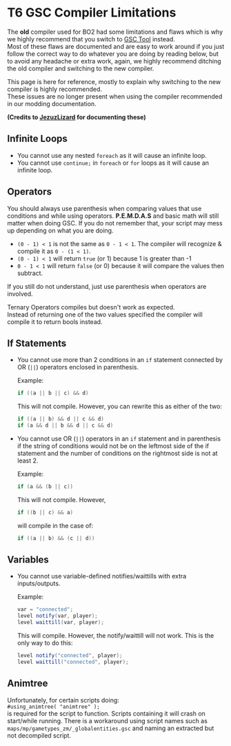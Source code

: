 # T6 GSC Compiler Limitations

The **old** compiler used for BO2 had some limitations and flaws which is why we highly recommend that you switch to [GSC Tool](https://github.com/xensik/gsc-tool#gsc-tool) instead.  
Most of these flaws are documented and are easy to work around if you just follow the correct way to do whatever you are doing by reading below, but to avoid any headache or extra work, again, we highly recommend ditching the old compiler and switching to the new compiler.  

<Alert variant="warning">

This page is here for reference, mostly to explain why switching to the new compiler is highly recommended.  
These issues are no longer present when using the compiler recommended in our modding documentation.

</Alert>

**(Credits to [JezuzLizard](https://github.com/JezuzLizard) for documenting these)**

## Infinite Loops

- You cannot use any nested ``foreach`` as it will cause an infinite loop.
- You cannot use ``continue;`` in ``foreach`` or ``for`` loops as it will cause an infinite loop.

## Operators

You should always use parenthesis when comparing values that use conditions and while using operators. **P.E.M.D.A.S** and basic math will still matter when doing GSC. If you do not remember that, your script may mess up depending on what you are doing.

- ``(0 - 1) < 1`` is not the same as ``0 - 1 < 1``. The compiler will recognize & compile it as ``0 - (1 < 1)``.
- ``(0 - 1) < 1`` will return ``true`` (or 1) because 1 is greater than -1
- ``0 - 1 < 1`` will return ``false`` (or 0) because it will compare the values then subtract.

If you still do not understand, just use parenthesis when operators are involved.

Ternary Operators compiles but doesn't work as expected.  
Instead of returning one of the two values specified the compiler will compile it to return bools instead.  

## If Statements

- You cannot use more than 2 conditions in an ``if`` statement connected by OR (``||``) operators enclosed in parenthesis.

   Example:

   ```cs
   if ((a || b || c) && d)
   ```

   This will not compile. However, you can rewrite this as either of the two:

   ```cs
   if ((a || b) && d || c && d)
   if (a && d || b && d || c && d)
   ```

- You cannot use OR (``||``) operators in an ``if`` statement and in parenthesis if the string of conditions would not be on the leftmost side of the if statement and the number of conditions on the rightmost side is not at least 2.

   Example:

   ```cs
   if (a && (b || c))
   ```

   This will not compile. However,

   ```cs
   if ((b || c) && a)
   ```

   will compile in the case of:

   ```cs
   if ((a || b) && (c || d))
   ```

## Variables

- You cannot use variable-defined notifies/waittills with extra inputs/outputs.

   Example:

   ```cs
   var = "connected";
   level notify(var, player);
   level waittill(var, player);
   ```

   This will compile. However, the notify/waittill will not work. This is the only way to do this:

   ```cs
   level notify("connected", player);
   level waittill("connected", player);
   ```

## Animtree

Unfortunately, for certain scripts doing:  
``#using_animtree( "animtree" );``  
is required for the script to function. Scripts containing it will crash on start/while running. There is a workaround using script names such as ``maps/mp/gametypes_zm/_globalentities.gsc`` and naming an extracted but not decompiled script.
